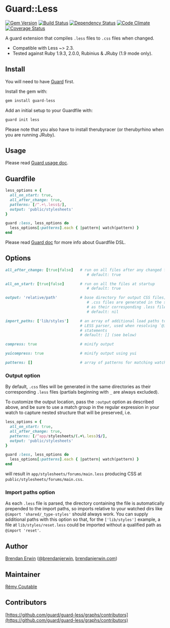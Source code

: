 # Guard::Less

[![Gem Version](https://badge.fury.io/rb/guard-less.png)](http://badge.fury.io/rb/guard-less) [![Build Status](https://travis-ci.org/guard/guard-less.png?branch=master)](https://travis-ci.org/guard/guard-less) [![Dependency Status](https://gemnasium.com/guard/guard-less.png)](https://gemnasium.com/guard/guard-less) [![Code Climate](https://codeclimate.com/github/guard/guard-less.png)](https://codeclimate.com/github/guard/guard-less) [![Coverage Status](https://coveralls.io/repos/guard/guard-less/badge.png?branch=master)](https://coveralls.io/r/guard/guard-less)

A guard extension that compiles `.less` files to `.css` files when changed.

* Compatible with Less ~> 2.3.
* Tested against Ruby 1.9.3, 2.0.0, Rubinius & JRuby (1.9 mode only).

## Install

You will need to have [Guard](https://github.com/guard/guard) first.

Install the gem with:

```bash
gem install guard-less
```

Add an initial setup to your Guardfile with:

```bash
guard init less
```

Please note that you also have to install therubyracer (or therubyrhino when you are running JRuby).

## Usage

Please read [Guard usage doc](https://github.com/guard/guard#readme).

## Guardfile

```ruby
less_options = {
  all_on_start: true,
  all_after_change: true,
  patterns: [/^.+\.less$/],
  output: 'public/stylesheets'
}

guard :less, less_options do
  less_options[:patterns].each { |pattern| watch(pattern) }
end
```

Please read [Guard doc](https://github.com/guard/guard#readme) for more info about Guardfile DSL.

## Options

```ruby
all_after_change: [true|false]   # run on all files after any changed files
                                    # default: true

all_on_start: [true|false]       # run on all the files at startup
                                    # default: true

output: 'relative/path'          # base directory for output CSS files; if unset,
                                    # .css files are generated in the same directories
                                    # as their corresponding .less file
                                    # default: nil

import_paths: ['lib/styles']     # an array of additional load paths to pass to the
                                 # LESS parser, used when resolving `@import`
                                 # statements
                                 # default: [] (see below)

compress: true                   # minify output

yuicompress: true                # minify output using yui

patterns: []                     # array of patterns for matching watched/processed files
```

### Output option

By default, `.css` files will be generated in the same directories as their
corresponding `.less` files (partials beginning with `_` are always excluded).

To customize the output location, pass the `:output` option as described above,
and be sure to use a match group in the regular expression in your watch to
capture nested structure that will be preserved, i.e.

```ruby
less_options = {
  all_on_start: true,
  all_after_change: true,
  patterns: [/^app/stylesheets/(.+\.less)$/],
  output: 'public/stylesheets'
}

guard :less, less_options do
  less_options[:patterns].each { |pattern| watch(pattern) }
end
```

will result in `app/stylesheets/forums/main.less` producing CSS at
`public/stylesheets/forums/main.css`.

### Import paths option

As each `.less` file is parsed, the directory containing the file is
automatically prepended to the import paths, so imports relative to your watched
dirs like `@import 'shared/_type-styles'` should always work. You can supply
additional paths with this option so that, for the `['lib/styles']` example, a
file at `lib/styles/reset.less` could be imported without a qualified path as
`@import 'reset'`.

## Author

[Brendan Erwin](https://github.com/brendanjerwin) ([@brendanjerwin](http://twitter.com/brendanjerwin), [brendanjerwin.com](http://brendanjerwin.com))

## Maintainer

[Rémy Coutable](https://github.com/rymai)

## Contributors

[https://github.com/guard/guard-less/graphs/contributors](https://github.com/guard/guard-less/graphs/contributors)
